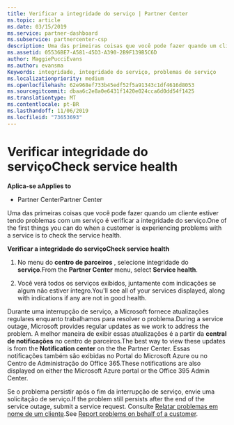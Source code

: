 ```yaml
---
title: Verificar a integridade do serviço | Partner Center
ms.topic: article
ms.date: 03/15/2019
ms.service: partner-dashboard
ms.subservice: partnercenter-csp
description: Uma das primeiras coisas que você pode fazer quando um cliente estiver tendo problemas com um serviço é verificar a integridade do serviço.
ms.assetid: 05536BE7-A581-45D3-A390-2B9F139B5C6D
author: MaggiePucciEvans
ms.author: evansma
Keywords: integridade, integridade do serviço, problemas de serviço
ms.localizationpriority: medium
ms.openlocfilehash: 62e968ef733b45edf52f5a91343c1df4616d8053
ms.sourcegitcommit: dbaa6c2e8a0e6431f1420e024cca6d0dd54f1425
ms.translationtype: MT
ms.contentlocale: pt-BR
ms.lasthandoff: 11/06/2019
ms.locfileid: "73653693"
---
```

# <a name="check-service-health"></a><span data-ttu-id="b4fbd-104">Verificar integridade do serviço</span><span class="sxs-lookup"><span data-stu-id="b4fbd-104">Check service health</span></span>

<span data-ttu-id="b4fbd-105">**Aplica-se a**</span><span class="sxs-lookup"><span data-stu-id="b4fbd-105">**Applies to**</span></span>

-  <span data-ttu-id="b4fbd-106">Partner Center</span><span class="sxs-lookup"><span data-stu-id="b4fbd-106">Partner Center</span></span>

<span data-ttu-id="b4fbd-107">Uma das primeiras coisas que você pode fazer quando um cliente estiver tendo problemas com um serviço é verificar a integridade do serviço.</span><span class="sxs-lookup"><span data-stu-id="b4fbd-107">One of the first things you can do when a customer is experiencing problems with a service is to check the service health.</span></span>

<span data-ttu-id="b4fbd-108">**Verificar a integridade do serviço**</span><span class="sxs-lookup"><span data-stu-id="b4fbd-108">**Check service health**</span></span>

1.  <span data-ttu-id="b4fbd-109">No menu do **centro de parceiros** , selecione integridade do **serviço**.</span><span class="sxs-lookup"><span data-stu-id="b4fbd-109">From the **Partner Center** menu, select **Service health**.</span></span> 

2.  <span data-ttu-id="b4fbd-110">Você verá todos os serviços exibidos, juntamente com indicações se algum não estiver íntegro.</span><span class="sxs-lookup"><span data-stu-id="b4fbd-110">You'll see all of your services displayed, along with indications if any are not in good health.</span></span> 

<span data-ttu-id="b4fbd-111">Durante uma interrupção de serviço, a Microsoft fornece atualizações regulares enquanto trabalhamos para resolver o problema.</span><span class="sxs-lookup"><span data-stu-id="b4fbd-111">During a service outage, Microsoft provides regular updates as we work to address the problem.</span></span> <span data-ttu-id="b4fbd-112">A melhor maneira de exibir essas atualizações é a partir da **central de notificações** no centro de parceiros.</span><span class="sxs-lookup"><span data-stu-id="b4fbd-112">The best way to view these updates is from the **Notification center** on the the Partner Center.</span></span> <span data-ttu-id="b4fbd-113">Essas notificações também são exibidas no Portal do Microsoft Azure ou no Centro de Administração do Office 365.</span><span class="sxs-lookup"><span data-stu-id="b4fbd-113">These notifications are also displayed on either the Microsoft Azure portal or the Office 395 Admin Center.</span></span>

<span data-ttu-id="b4fbd-114">Se o problema persistir após o fim da interrupção de serviço, envie uma solicitação de serviço.</span><span class="sxs-lookup"><span data-stu-id="b4fbd-114">If the problem still persists after the end of the service outage, submit a service request.</span></span> <span data-ttu-id="b4fbd-115">Consulte [Relatar problemas em nome de um cliente](report-problems-on-behalf-of-a-customer.md).</span><span class="sxs-lookup"><span data-stu-id="b4fbd-115">See [Report problems on behalf of a customer](report-problems-on-behalf-of-a-customer.md).</span></span>

 

 



